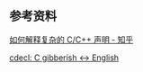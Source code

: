 
## 参考资料

[如何解释复杂的 C/C++ 声明 - 知乎](https://zhuanlan.zhihu.com/p/424038529)

[cdecl: C gibberish ↔ English](https://cdecl.org/)